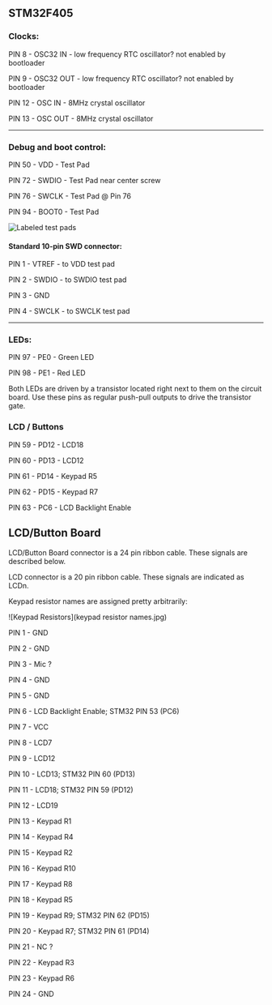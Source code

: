 
## STM32F405

### Clocks:

PIN 8 - OSC32 IN - low frequency RTC oscillator? not enabled by bootloader

PIN 9 - OSC32 OUT - low frequency RTC oscillator? not enabled by bootloader

PIN 12 - OSC IN  - 8MHz crystal oscillator

PIN 13 - OSC OUT - 8MHz crystal oscillator

-----

### Debug and boot control:

PIN 50 - VDD   - Test Pad

PIN 72 - SWDIO - Test Pad near center screw

PIN 76 - SWCLK - Test Pad @ Pin 76

PIN 94 - BOOT0 - Test Pad

![Labeled test pads](https://github.com/pchickey/md380-re/raw/master/teardown/stm32%20closeup%20annotated.jpg)

#### Standard 10-pin SWD connector:

PIN 1 - VTREF - to VDD test pad

PIN 2 - SWDIO - to SWDIO test pad

PIN 3 - GND

PIN 4 - SWCLK - to SWCLK test pad

------

### LEDs:

PIN 97 - PE0 - Green LED

PIN 98 - PE1 - Red LED

Both LEDs are driven by a transistor located right next to them on the circuit
board. Use these pins as regular push-pull outputs to drive the transistor gate.

### LCD / Buttons

PIN 59 - PD12 - LCD18

PIN 60 - PD13 - LCD12

PIN 61 - PD14 - Keypad R5

PIN 62 - PD15 - Keypad R7

PIN 63 - PC6 - LCD Backlight Enable



## LCD/Button Board


LCD/Button Board connector is a 24 pin ribbon cable. These signals are described
below.

LCD connector is a 20 pin ribbon cable. These signals are indicated as LCDn.

Keypad resistor names are assigned pretty arbitrarily:

![Keypad Resistors](keypad resistor names.jpg)

PIN 1 - GND

PIN 2 - GND

PIN 3 - Mic ?

PIN 4 - GND

PIN 5 - GND

PIN 6 - LCD Backlight Enable; STM32 PIN 53 (PC6)

PIN 7 - VCC

PIN 8 - LCD7

PIN 9 - LCD12

PIN 10 - LCD13; STM32 PIN 60 (PD13)

PIN 11 - LCD18; STM32 PIN 59 (PD12)

PIN 12 - LCD19

PIN 13 - Keypad R1

PIN 14 - Keypad R4

PIN 15 - Keypad R2

PIN 16 - Keypad R10

PIN 17 - Keypad R8

PIN 18 - Keypad R5

PIN 19 - Keypad R9; STM32 PIN 62 (PD15)

PIN 20 - Keypad R7; STM32 PIN 61 (PD14)

PIN 21 - NC ?

PIN 22 - Keypad R3

PIN 23 - Keypad R6

PIN 24 - GND

